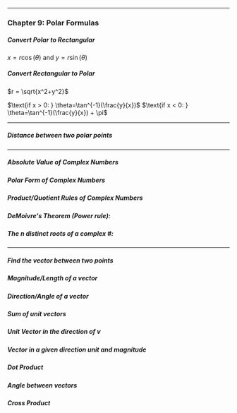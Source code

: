 

---
### Chapter 9: Polar Formulas

##### Convert Polar to Rectangular
$x = r\cos(\theta) \text{ and } y=r\sin(\theta)$

##### Convert Rectangular to Polar
$r = \sqrt{x^2+y^2}$

$\text{if x > 0: } \theta=\tan^{-1}(\frac{y}{x})$
$\text{if x < 0: } \theta=\tan^{-1}(\frac{y}{x}) + \pi$

---
##### Distance between two polar points



---
##### Absolute Value of Complex Numbers


##### Polar Form of Complex Numbers


##### Product/Quotient Rules of Complex Numbers


##### DeMoivre's Theorem (Power rule): 


##### The n distinct roots of a complex #:

---

##### Find the vector between two points


##### Magnitude/Length of a vector


##### Direction/Angle of a vector


##### Sum of unit vectors


##### Unit Vector in the direction of $v$


##### Vector in a given direction unit and magnitude


##### Dot Product


##### Angle between vectors


##### Cross Product